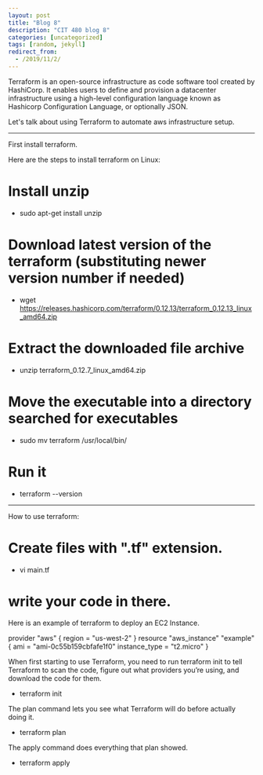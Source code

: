 ```yaml
---
layout: post
title: "Blog 8"
description: "CIT 480 blog 8"
categories: [uncategorized]
tags: [random, jekyll]
redirect_from:
  - /2019/11/2/
---
```


Terraform is an open-source infrastructure as code software tool created by HashiCorp. 
It enables users to define and provision a datacenter infrastructure using a high-level configuration language known as Hashicorp Configuration Language, or optionally JSON.

Let's talk about using Terraform to automate aws infrastructure setup.

-------------------------------------------------------------------------------------------------------------------------------------------------------------------
First install terraform.

Here are the steps to install terraform on Linux:

# Install unzip
* sudo apt-get install unzip

# Download latest version of the terraform (substituting newer version number if needed)
* wget https://releases.hashicorp.com/terraform/0.12.13/terraform_0.12.13_linux_amd64.zip

# Extract the downloaded file archive
* unzip terraform_0.12.7_linux_amd64.zip

# Move the executable into a directory searched for executables
* sudo mv terraform /usr/local/bin/

# Run it
* terraform --version 

-------------------------------------------------------------------------------------------------------------------------------------------------------------------

How to use terraform:

# Create files with ".tf" extension.
* vi main.tf

# write your code in there.


Here is an example of terraform to deploy an EC2 Instance.

provider "aws" {
  region = "us-west-2"
}
resource "aws_instance" "example" {
  ami           = "ami-0c55b159cbfafe1f0"
  instance_type = "t2.micro"
}

When first starting to use Terraform, you need to run terraform init to tell Terraform to scan the code, figure out what providers you’re using, and download the code for them.

* terraform init

The plan command lets you see what Terraform will do before actually doing it.
* terraform plan

The apply command does everything that plan showed.
* terraform apply















